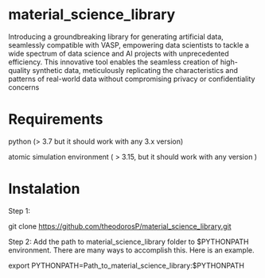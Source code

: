 # material_science_library
Introducing a groundbreaking library for generating artificial data, seamlessly compatible with VASP, empowering data scientists to tackle a wide spectrum of data science and AI projects with unprecedented efficiency. This innovative tool enables the seamless creation of high-quality synthetic data, meticulously replicating the characteristics and patterns of real-world data without compromising privacy or confidentiality concerns

# Requirements

python (> 3.7 but it should work with any 3.x version)

atomic simulation environment ( > 3.15, but it should work with any version )


# Instalation 

Step 1:

git clone https://github.com/theodorosP/material_science_library.git

Step 2: Add the path to material_science_library folder to $PYTHONPATH environment. There are many ways to accomplish this. Here is an example.

export PYTHONPATH=Path_to_material_science_library:$PYTHONPATH

